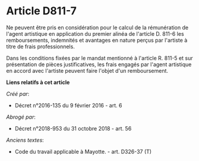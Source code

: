 # Article D811-7

Ne peuvent être pris en considération pour le calcul de la rémunération de l'agent artistique en application du premier
alinéa de l'article D. 811-6 les remboursements, indemnités et avantages en nature perçus par l'artiste à titre de frais
professionnels. 

Dans les conditions fixées par le mandat mentionné à l'article R. 811-5 et sur présentation de pièces justificatives, les
frais engagés par l'agent artistique en accord avec l'artiste peuvent faire l'objet d'un remboursement.

**Liens relatifs à cet article**

_Créé par_:

  - Décret n°2016-135 du 9 février 2016 - art. 6

_Abrogé par_:

  - Décret n°2018-953 du 31 octobre 2018 - art. 56

_Anciens textes_:

  - Code du travail applicable à Mayotte. - art. D326-37 (T)
